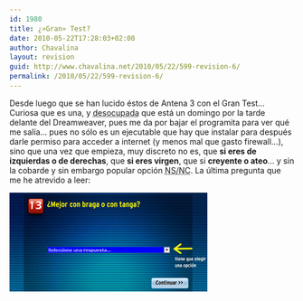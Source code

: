 ```yaml
---
id: 1980
title: ¿»Gran» Test?
date: 2010-05-22T17:28:03+02:00
author: Chavalina
layout: revision
guid: http://www.chavalina.net/2010/05/22/599-revision-6/
permalink: /2010/05/22/599-revision-6/
---
```

Desde luego que se han lucido éstos de Antena 3 con el Gran Test…  
Curiosa que es una, y <acronym title="&iquest;se nota el sarcasmo?">desocupada</acronym> que está un domingo por la tarde delante del Dreamweaver, pues me da por bajar el programita para ver qué me sal&iacute;a… pues no s&oacute;lo es un ejecutable que hay que instalar para después darle permiso para acceder a internet (y menos mal que gasto firewall…), sino que una vez que empieza, muy discreto no es, que **si eres de izquierdas o de derechas**, que **si eres virgen**, que si **creyente o ateo**… y sin la cobarde y sin embargo popular opci&oacute;n <acronym title="no sabe/no contesta">NS/NC</acronym>. La &uacute;ltima pregunta que me he atrevido a leer:

<p class="imgcentro">
  <img src="/imagenes/fotos/gran-test.jpg" alt="&iquest;Mejor con braga o tanga?" />
</p>